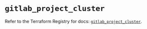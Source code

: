 # `gitlab_project_cluster`

Refer to the Terraform Registry for docs: [`gitlab_project_cluster`](https://registry.terraform.io/providers/gitlabhq/gitlab/18.3.0/docs/resources/project_cluster).
